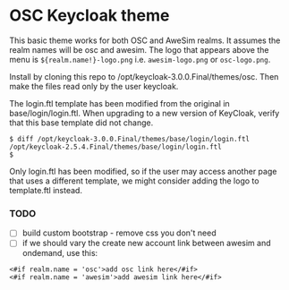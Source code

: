 # OSC Keycloak theme

This basic theme works for both OSC and AweSim realms. It assumes the realm names will be osc and awesim.
The logo that appears above the menu is `${realm.name!}-logo.png` i.e. `awesim-logo.png` or `osc-logo.png`.

Install by cloning this repo to /opt/keycloak-3.0.0.Final/themes/osc. Then make the files read only by the user keycloak.

The login.ftl template has been modified from the original in base/login/login.ftl.
When upgrading to a new version of KeyCloak, verify that this base template did not change.

```
$ diff /opt/keycloak-3.0.0.Final/themes/base/login/login.ftl /opt/keycloak-2.5.4.Final/themes/base/login/login.ftl
$
```

Only login.ftl has been modified, so if the user may access another page that uses a different template, we might consider adding the logo to template.ftl instead.

### TODO 

- [ ] build custom bootstrap - remove css you don't need
- [ ] if we should vary the create new account link between awesim and ondemand, use this:

```
<#if realm.name = 'osc'>add osc link here</#if>
<#if realm.name = 'awesim'>add awesim link here</#if>
```

